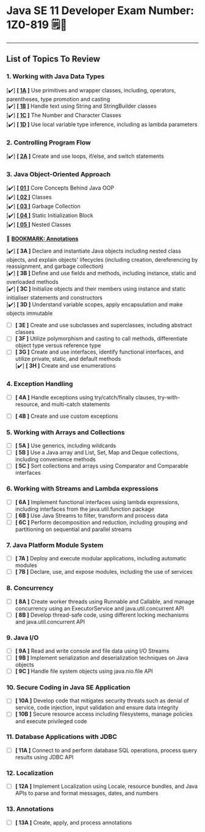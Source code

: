 # Java SE 11 Developer Exam Number: 1Z0-819 🗒️📝
---
## List of Topics To Review
### 1. Working with Java Data Types

  [✔️] **[ [1A](https://github.com/fatrixienicolieopetina/java-1z0819/blob/main/working-with-java-data-types/1A-java-primitives.md) ]** Use primitives and wrapper classes, including, operators, parentheses, type promotion and casting<br/>
  [✔️] **[ [1B](https://github.com/fatrixienicolieopetina/java-1z0819/blob/main/working-with-java-data-types/1B-string-and-string-builders.md) ]** Handle text using String and StringBuilder classes <br>
  [✔️] **[ [1C](https://github.com/fatrixienicolieopetina/java-1z0819/blob/main/working-with-java-data-types/1C-the-number-class.md) ]** The Number and Character Classes <br>
  [✔️] **[ [1D](https://github.com/fatrixienicolieopetina/java-1z0819/blob/main/working-with-java-data-types/1D-local-variable-type-inference.md) ]** Use local variable type inference, including as lambda parameters 



### 2. Controlling Program Flow
  [✔️] **[ [2A](https://github.com/fatrixienicolieopetina/java-1z0819/blob/main/controlling-program-flow/2A-control-flow.md) ]** Create and use loops, if/else, and switch statements

### 3. Java Object-Oriented Approach
  [✔️] **[ [ 01 ](https://github.com/fatrixienicolieopetina/java-1z0819/blob/main/object-oriented-approach/oop-concepts.md)]** Core Concepts Behind Java OOP<br>
  [✔️] **[[ 02 ](https://github.com/fatrixienicolieopetina/java-1z0819/blob/main/object-oriented-approach/classes.md)]** Classes<br>
  [✔️] **[[ 03 ](https://github.com/fatrixienicolieopetina/java-1z0819/blob/main/object-oriented-approach/garbage-collection.md)]** Garbage Collection<br>
  [✔️] **[[ 04 ](https://github.com/fatrixienicolieopetina/java-1z0819/blob/main/object-oriented-approach/static-initialization-block.md)]** Static Initialization Block<br> 
  [✔️] **[[ 05 ](https://github.com/fatrixienicolieopetina/java-1z0819/blob/main/object-oriented-approach/nested-classes.md)]** Nested Classes<br>
  
  🔖 **[BOOKMARK: Annotations](https://docs.oracle.com/javase/tutorial/java/annotations/index.html)**
  
[✔️] **[ 3A ]** Declare and instantiate Java objects including nested class objects, and explain objects' lifecycles (including creation, dereferencing by reassignment, and garbage collection) <br/>
[✔️] **[ 3B ]** Define and use fields and methods, including instance, static and overloaded methods <br/>
[✔️]  **[ 3C ]** Initialize objects and their members using instance and static initialiser statements and constructors <br/>
[✔️]  **[ 3D ]** Understand variable scopes, apply encapsulation and make objects immutable <br/>
- [ ] **[ 3E ]** Create and use subclasses and superclasses, including abstract classes <br/>
- [ ] **[ 3F ]** Utilize polymorphism and casting to call methods, differentiate object type versus reference type <br/>
- [ ] **[ 3G ]** Create and use interfaces, identify functional interfaces, and utilize private, static, and default methods <br/>
[✔️] **[ 3H ]** Create and use enumerations <br/>

### 4. Exception Handling
- [ ] **[ 4A ]** Handle exceptions using try/catch/finally clauses, try-with-resource, and multi-catch statements
- [ ] **[ 4B ]** Create and use custom exceptions


### 5. Working with Arrays and Collections
- [ ]  **[ 5A ]** Use generics, including wildcards
- [ ] **[ 5B ]** Use a Java array and List, Set, Map and Deque collections, including convenience methods
- [ ] **[ 5C ]** Sort collections and arrays using Comparator and Comparable interfaces
 
### 6. Working with Streams and Lambda expressions
- [ ] **[ 6A ]** Implement functional interfaces using lambda expressions, including interfaces from the java.util.function package
- [ ] **[ 6B ]** Use Java Streams to filter, transform and process data
- [ ] **[ 6C ]** Perform decomposition and reduction, including grouping and partitioning on sequential and parallel streams

### 7. Java Platform Module System
- [ ] **[ 7A ]** Deploy and execute modular applications, including automatic modules
- [ ] **[ 7B ]** Declare, use, and expose modules, including the use of services

### 8. Concurrency
- [ ] **[ 8A ]** Create worker threads using Runnable and Callable, and manage concurrency using an ExecutorService and java.util.concurrent API
- [ ] **[ 8B ]** Develop thread-safe code, using different locking mechanisms and java.util.concurrent API

### 9. Java I/O 
- [ ] **[ 9A ]** Read and write console and file data using I/O Streams
- [ ] **[ 9B ]** Implement serialization and deserialization techniques on Java objects
- [ ] **[ 9C ]** Handle file system objects using java.nio.file API

### 10. Secure Coding in Java SE Application
- [ ] **[ 10A ]** Develop code that mitigates security threats such as denial of service, code injection, input validation and ensure data integrity
- [ ] **[ 10B ]** Secure resource access including filesystems, manage policies and execute privileged code

### 11. Database Applications with JDBC
- [ ] **[ 11A ]** Connect to and perform database SQL operations, process query results using JDBC API

### 12. Localization
- [ ] **[ 12A ]** Implement Localization using Locale, resource bundles, and Java APIs to parse and format messages, dates, and numbers

### 13. Annotations
- [ ] **[ 13A ]** Create, apply, and process annotations

